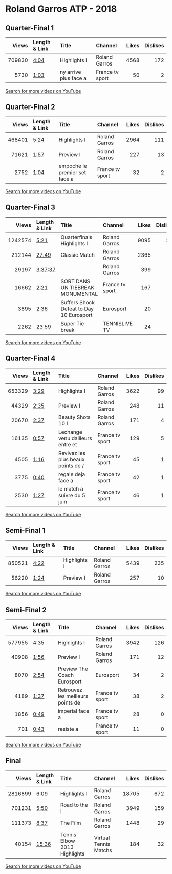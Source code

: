 
# Roland Garros ATP - 2018

## Quarter-Final 1
|   Views | Length & Link                                       | Title                 | Channel         |   Likes |   Dislikes |
|--------:|:----------------------------------------------------|:----------------------|:----------------|--------:|-----------:|
|  709830 | [4:04](https://www.youtube.com/watch?v=hKvN8I2wmSY) | Highlights I          | Roland Garros   |    4568 |        172 |
|    5730 | [1:03](https://www.youtube.com/watch?v=dUyCnWV860E) | ny arrive plus face a | France tv sport |      50 |          2 |

[Search for more videos on YouTube](https://www.youtube.com/results?search_query=%22roland+garros%22+%22Nadal%22+%22Schwartzman%22+%222018%22+%22highlights%22)     

## Quarter-Final 2
|   Views | Length & Link                                       | Title                         | Channel         |   Likes |   Dislikes |
|--------:|:----------------------------------------------------|:------------------------------|:----------------|--------:|-----------:|
|  468401 | [5:24](https://www.youtube.com/watch?v=vxGx9f3NeAI) | Highlights I                  | Roland Garros   |    2964 |        111 |
|   71621 | [1:57](https://www.youtube.com/watch?v=gs3hdg9cdgw) | Preview  I                    | Roland Garros   |     227 |         13 |
|    2752 | [1:04](https://www.youtube.com/watch?v=O_tc1walabw) | empoche le premier set face a | France tv sport |      32 |          2 |

[Search for more videos on YouTube](https://www.youtube.com/results?search_query=%22roland+garros%22+%22Potro%22+%22Cilic%22+%222018%22+%22highlights%22)     

## Quarter-Final 3
|   Views | Length & Link                                          | Title                                       | Channel         |   Likes |   Dislikes |
|--------:|:-------------------------------------------------------|:--------------------------------------------|:----------------|--------:|-----------:|
| 1242574 | [5:21](https://www.youtube.com/watch?v=I7jxPviyoRQ)    | Quarterfinals Highlights I                  | Roland Garros   |    9095 |        280 |
|  212144 | [27:49](https://www.youtube.com/watch?v=_yY1pQHMb4Y)   | Classic Match                               | Roland Garros   |    2365 |         54 |
|   29197 | [3:37:37](https://www.youtube.com/watch?v=BCjHPehrILw) |                                             | Roland Garros   |     399 |          9 |
|   16662 | [2:21](https://www.youtube.com/watch?v=6DqAPPybi94)    | SORT  DANS UN TIEBREAK MONUMENTAL           | France tv sport |     167 |          6 |
|    3895 | [2:36](https://www.youtube.com/watch?v=gKREvC3qYDE)    | Suffers Shock Defeat to   Day 10  Eurosport | Eurosport       |      20 |          5 |
|    2262 | [23:59](https://www.youtube.com/watch?v=2x7W1nlaFzs)   | Super Tie break                             | TENNISLIVE TV   |      24 |          3 |

[Search for more videos on YouTube](https://www.youtube.com/results?search_query=%22roland+garros%22+%22Cecchinato%22+%22Djokovic%22+%222018%22+%22highlights%22)     

## Quarter-Final 4
|   Views | Length & Link                                       | Title                              | Channel         |   Likes |   Dislikes |
|--------:|:----------------------------------------------------|:-----------------------------------|:----------------|--------:|-----------:|
|  653329 | [3:29](https://www.youtube.com/watch?v=DsTBCT6KG7E) | Highlights I                       | Roland Garros   |    3622 |         99 |
|   44329 | [2:35](https://www.youtube.com/watch?v=mQYHV-YWKsk) | Preview  I                         | Roland Garros   |     248 |         11 |
|   20670 | [2:37](https://www.youtube.com/watch?v=-UEKmGfjLBE) | Beauty Shots 10     I              | Roland Garros   |     171 |          4 |
|   16135 | [0:57](https://www.youtube.com/watch?v=Hdp0CNZcvL0) | Lechange venu dailleurs entre  et  | France tv sport |     129 |          5 |
|    4505 | [1:16](https://www.youtube.com/watch?v=N-Es6MTl_B0) | Revivez les plus beaux points de / | France tv sport |      45 |          1 |
|    3775 | [0:40](https://www.youtube.com/watch?v=07XLOjOOp3M) | regale deja face a                 | France tv sport |      42 |          1 |
|    2530 | [1:27](https://www.youtube.com/watch?v=8wgQZeFLa2U) | le match a suivre du 5 juin        | France tv sport |      46 |          1 |

[Search for more videos on YouTube](https://www.youtube.com/results?search_query=%22roland+garros%22+%22Thiem%22+%22Zverev%22+%222018%22+%22highlights%22)     

## Semi-Final 1
|   Views | Length & Link                                       | Title        | Channel       |   Likes |   Dislikes |
|--------:|:----------------------------------------------------|:-------------|:--------------|--------:|-----------:|
|  850521 | [4:22](https://www.youtube.com/watch?v=2oG_KeEqMdE) | Highlights I | Roland Garros |    5439 |        235 |
|   56220 | [1:24](https://www.youtube.com/watch?v=0IbvZgh5KjU) | Preview  I   | Roland Garros |     257 |         10 |

[Search for more videos on YouTube](https://www.youtube.com/results?search_query=%22roland+garros%22+%22Nadal%22+%22Potro%22+%222018%22+%22highlights%22)     

## Semi-Final 2
|   Views | Length & Link                                       | Title                             | Channel         |   Likes |   Dislikes |
|--------:|:----------------------------------------------------|:----------------------------------|:----------------|--------:|-----------:|
|  577955 | [4:35](https://www.youtube.com/watch?v=ERFfJk3arhU) | Highlights I                      | Roland Garros   |    3942 |        126 |
|   40908 | [1:56](https://www.youtube.com/watch?v=NyS926F-bwA) | Preview  I                        | Roland Garros   |     171 |         12 |
|    8070 | [2:54](https://www.youtube.com/watch?v=T6mEKN3o9B4) | Preview  The Coach     Eurosport  | Eurosport       |      34 |          2 |
|    4189 | [1:37](https://www.youtube.com/watch?v=na7B8UQEaRg) | Retrouvez les meilleurs points de | France tv sport |      38 |          2 |
|    1856 | [0:49](https://www.youtube.com/watch?v=6cvt6M3LEEk) | imperial face a                   | France tv sport |      28 |          0 |
|     701 | [0:43](https://www.youtube.com/watch?v=bQXsEOJzphE) | resiste a                         | France tv sport |      11 |          0 |

[Search for more videos on YouTube](https://www.youtube.com/results?search_query=%22roland+garros%22+%22Thiem%22+%22Cecchinato%22+%222018%22+%22highlights%22)     

## Final
|   Views | Length & Link                                        | Title                               | Channel               |   Likes |   Dislikes |
|--------:|:-----------------------------------------------------|:------------------------------------|:----------------------|--------:|-----------:|
| 2816899 | [6:09](https://www.youtube.com/watch?v=ug17CLG3gzw)  | Highlights I                        | Roland Garros         |   18705 |        672 |
|  701231 | [5:50](https://www.youtube.com/watch?v=JONI8PzUzLw)  | Road to the  I                      | Roland Garros         |    3949 |        159 |
|  111373 | [8:37](https://www.youtube.com/watch?v=R0xrh28vl68)  | The Film                            | Roland Garros         |    1448 |         29 |
|   40154 | [15:36](https://www.youtube.com/watch?v=M-jIUNW6Tdo) | Tennis Elbow 2013        Highlights | Virtual Tennis Matchs |     184 |         32 |

[Search for more videos on YouTube](https://www.youtube.com/results?search_query=%22roland+garros%22+%22Nadal%22+%22Thiem%22+%222018%22+%22highlights%22)     
